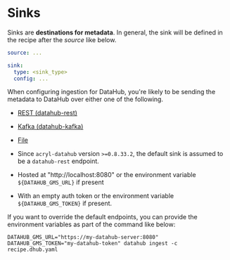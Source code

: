 # Sinks

Sinks are **destinations for metadata**.
In general, the sink will be defined in the recipe after the _source_ like below.

```yaml
source: ...

sink:
  type: <sink_type>
  config: ...
```

When configuring ingestion for DataHub, you're likely to be sending the metadata to DataHub over either one of the following.

- [REST (datahub-rest)](sink_docs/datahub.md#datahub-rest)
- [Kafka (datahub-kafka)](sink_docs/datahub.md#datahub-kafka)
- [File](sink_docs/file.md)
- Since `acryl-datahub` version `>=0.8.33.2`, the default sink is assumed to be a `datahub-rest` endpoint.

- Hosted at "http://localhost:8080" or the environment variable `${DATAHUB_GMS_URL}` if present
- With an empty auth token or the environment variable `${DATAHUB_GMS_TOKEN}` if present.

If you want to override the default endpoints, you can provide the environment variables as part of the command like below:

```shell
DATAHUB_GMS_URL="https://my-datahub-server:8080" DATAHUB_GMS_TOKEN="my-datahub-token" datahub ingest -c recipe.dhub.yaml
```
